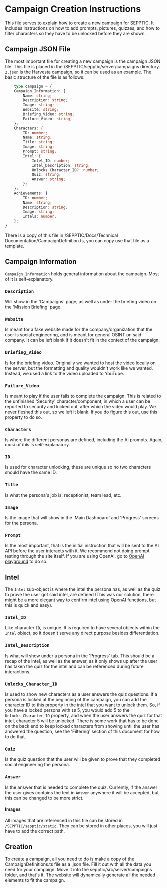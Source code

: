 # Campaign Creation Instructions

This file serves to explain how to create a new campaign for SEPPTIC. It includes instructions on how to add prompts, pictures, quizzes, and how to filter characters so they have to be unlocked before they are shown.

## Campaign JSON File

The most important file for creating a new campaign is the campaign JSON file. This file is placed in the /SEPPTIC/sepptic/server/campaigns directory. `2.json` is the Harvesta campaign, so it can be used as an example. The basic structure of the file is as follows:

```typescript 
    type campaign = {
    Campaign_Information: {
        Name: string;
        Description: string;
        Image: string;
        Website: string;
        Briefing_Video: string;
        Failure_Video: string;
    };
    Characters: {
        ID: number;
        Name: string;
        Title: string;
        Image: string;
        Prompt: string;
        Intel: {
            Intel_ID: number;
            Intel_Description: string;
            Unlocks_Character_ID?: number;
            Quiz: string;
            Answer: string;
        };
    };
    Achievements: {
        ID: number;
        Name: string;
        Description: string;
        Image: string;
        Intels: number;
    };
}
```
There is a copy of this file in /SEPPTIC/Docs/Technical Documentation/CampaignDefinition.ts, you can copy use that file as a template.
## Campaign Information
`Campaign_Information` holds general information about the campaign. Most of it is self-explanatory.

### `Description` 
Will show in the 'Campaigns' page, as well as under the briefing video on the 'Mission Briefing' page. 

### `Website` 
Is meant for a fake website made for the company/organization that the user is social engineering, and is meant for general OSINT on said company. It can be left blank if it doesn't fit in the context of the campaign. 

### `Briefing_Video`
Is for the briefing video. Originally we wanted to host the video locally on the server, but the formatting and quality wouldn't work like we wanted. Instead, we used a link to the video uploaded to YouTube. 

### `Failure_Video` 
Is meant to play if the user fails to complete the campaign. This is related to the unfinished 'Security' character/component, in which a user can be reported to security and kicked out, after which the video would play. We never fleshed this out, so we left it blank. If you do figure this out, use this property to do so.

### `Characters` 
Is where the different personas are defined, including the AI prompts. Again, most of this is self-explanatory. 

### `ID` 
Is used for character unlocking, these are unique so no two characters should have the same ID. 

### `Title` 
Is what the persona's job is; receptionist, team lead, etc. 

### `Image` 
Is the image that will show in the 'Main Dashboard' and 'Progress' screens for the persona. 

### `Prompt` 
Is the most important, that is the initial instruction that will be sent to the AI API before the user interacts with it. We recommend not doing prompt testing through the site itself. If you are using OpenAI, go to [OpenAI playground](https://platform.openai.com/playground/) to do so. 
## Intel
The `Intel` sub-object is where the intel the persona has, as well as the quiz to prove the user got said intel, are defined (This was our solution, there might be a more elegant way to confirm intel using OpenAI functions, but this is quick and easy). 

### `Intel_ID`
Like character `ID`, is unique. It is required to have several objects within the `Intel` object, so it doesn't serve any direct purpose besides differentiation. 

### `Intel_Description` 
Is what will show under a persona in the 'Progress' tab. This should be a recap of the intel, as well as the answer, as it only shows up after the user has taken the quiz for the intel and can be referenced during future interactions. 

### `Unlocks_Character_ID` 
Is used to show new characters as a user answers the quiz questions. If a persona is locked at the beginning of the campaign, you can add the character ID to this property in the intel that you want to unlock them. So, if you have a locked persona with `ID` 5, you would add 5 to the `Unlocks_Character_ID` property, and when the user answers the quiz for that intel, character 5 will be unlocked. There is some work that has to be done on the back end to keep locked characters from showing until the user has answered the question, see the 'Filtering' section of this document for how to do that. 

### `Quiz` 
Is the quiz question that the user will be given to prove that they completed social engineering the persona. 

### `Answer` 
Is the answer that is needed to complete the quiz. Currently, if the answer the user gives contains the text in `Answer` anywhere it will be accepted, but this can be changed to be more strict. 

#### Images
All images that are referenced in this file can be stored in `/SEPPTIC/sepptic/static`. They can be stored in other places, you will just have to add the correct path.

## Creation
To create a campaign, all you need to do is make a copy of the CampaignDefinitions.ts file as a .json file. Fill it out with all the data you need for your campaign. Move it into the sepptic/src/server/campaigns folder, and that's it. The website will dynamically generate all the needed elements to fit the campaign.